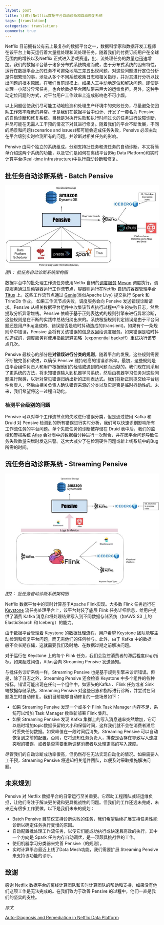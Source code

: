 ```yaml
---
layout: post
title: \[译\]Netflix数据平台自动诊断和自动修复系统
tags: [translation]
categories: translations
comments: true
---
```


Netflix 目前拥有公有云上最复杂的数据平台之一，数据科学家和数据开发工程师在该平台上每天运行着大量批处理和流处理任务。随着我们的付费订阅用户在全球范围内的增长以及Netflix 正式进入游戏赛道，批、流处理任务的数量也迅速增加。我们的数据平台基于诸多分布式系统构建而成，由于分布式系统的固有特性，运行在数据平台上的任务不可避免地隔三差五出现问题。对这些问题进行定位分析是件很繁琐的事，涉及从多个不同系统收集日志和相关指标，并对其进行分析以找出问题的根本原因。在我们当前规模上，如果人工手动地定位和解决问题，即使是处理一小部分异常任务，也会给数据平台团队带来巨大的运维负担。另外，这种手动定位问题的方式，对平台用户工作效率上造成影响也不可小觑。

以上问题促使我们尽可能主动地检测和处理生产环境中的失败任务，尽量避免使团队工作效率降低的异常。于是我们在数据平台中设计、开发了一套名为 Pensive 的自动诊断和修复系统。目标是对执行失败和执行时间过长的任务进行故障诊断，并尽可能在无需人工干预的情况下对其进行修复。随着我们的平台不断发展，不同的场景和问题(scenarios and issues)都可能会造成任务失败，Pensive 必须主动在平台级别实时检测所有的问题，并诊断对相关任务的影响。

Pensive 由两个独立的系统组成，分别支持批任务和流任务的自动诊断。本文将简单介绍这两个系统的功能，以及它们是如何在离线平台(Big Data Platform)和实时计算平台(Real-time infrastructure)中执行自动诊断和修复。

## 批任务自动诊断系统 - Batch Pensive

![批任务自动诊断系统架构图](/images/netflix-batch-pensive.jpeg)
*图1： 批任务自动诊断系统架构图*

数据平台中的批处理工作流任务使用Netfix 自研的[调度服务](https://netflixtechblog.com/scheduling-notebooks-348e6c14cfd6) [Meson](https://netflixtechblog.com/meson-workflow-orchestration-for-netflix-recommendations-fc932625c1d9) 调度执行，调度服务通过启动容器运行工作流节点，容器则运行在Netflix 自研的容器管理平台 [Titus](https://netflixtechblog.com/titus-the-netflix-container-management-platform-is-now-open-source-f868c9fb5436) 上。这些工作流节点通过 [Genie](https://netflix.github.io/genie/)(类似Apache Livy) 提交执行 Spark 和 TrinoDb 作业。 如果工作流节点失败，调度服务会向 Pensive 发送错误诊断请求。Pensive 从相关数据平台组件中收集该节点执行过程中产生的失败日志，然后提取分析异常堆栈。Pensive 依赖于基于正则表达式的规则引擎来进行异常诊断，这些规则是在不断的实践中总结归纳出来的。系统根据规则判定错误是由于平台问题还是用户Bug造成的、错误是否是临时抖动造成的(transient)。如果有个一条规则命中错误，Pensive 会将有关该错误的信息返回给调度服务。如果错误是临时抖动造成的，调度服务将使用指数退避策略（exponential backoff）重试执行该节点几次。

Pensive 最核心的部分是**对错误进行分类的规则**。随着平台的发展，这些规则需要不断被完善和改进，以确保 Pensive 维持较高的错误诊断率。最初，这些规则是由平台组件负责人和用户根据他们的经验或遇到的问题而贡献的。我们现在则采用了更系统的方法，将未知错误输入到机器学习系统，然后由机器学习任务对这些问题进行聚类，以针对常见错误归纳出新的正则表达式。我们将新正则提交给平台组件负责人，然后由相关负责人确认错误来源的分类以及它是否是临时抖动性的。未来，我们希望将这一过程自动化。

### 检测平台级别的问题

Pensive 可以对单个工作流节点的失败进行错误分类，但是通过使用 Kafka 和 Druid 对 Pensive 检测到的所有错误进行实时分析，我们可以快速识别影响所有工作流任务的平台问题。单个失败任务的诊断被存储在 Druid 表中后，我们的监控和警报系统 [Atlas](https://netflixtechblog.com/introducing-atlas-netflixs-primary-telemetry-platform-bd31f4d8ed9a) 会对表中的数据每分钟进行一次聚合，并在因平台问题导致任务失败数量突增时发送告警。这大大减少了在检测硬件问题或新上线系统中的Bug所需的时间。

## 流任务自动诊断系统 - Streaming Pensive

![流任务自动诊断系统架构图](/images/netflix-streaming-pensive.jpeg)
*图2： 批任务自动诊断系统架构图*

 Netflix 数据平台中的实时计算基于Apache Flink实现。大多数 Flink 任务运行在 [Keystone](https://netflixtechblog.com/keystone-real-time-stream-processing-platform-a3ee651812a) 流任务处理平台上，该平台封装了底层 Flink 任务详细信息，给用户提供了消费 Kafka 消息和将处理结果写入到不同数据存储系统（如AWS S3 上的ElasticSearch 和 Iceberg）的能力。

由于数据平台管理着 Keystone 的数据处理流程，用户希望 Keystone 团队能够主动检测和修复平台问题，而无需他们的任何参与。此外，由于 Kafka 中的数据一般不会长期存储，这就需要我们及时地、在数据过期之前解决问题。

对于运行在 Keystone 上的每个 Flink 任务，我们会监控消费者的滞后程度(lag)指标。如果超过阈值，Atlas会向 Streaming Pensive 发送通知。

与批任务诊断系统一样，Streaming Pensive 也是基于规则引擎来诊断错误。但是，除了日志之外，Streaming Pensive 还会检查 Keystone 中多个组件的各种指标。错误可能出现在任何一个组件中，如源头的Kafka 、Flink 任务或者 Sink 端数据存储系统。Streaming Pensive 对这些日志和指标进行诊断，并尝试在问题发生时自动修复。我们目前能够自动修复的一些场景如下：

* 如果 Streaming Pensive 发现一个或多个 Flink Task Manager 内存不足，系统可以增加 Task Manager 数重新部署 Flink 集群。
* 如果 Streaming Pensive 发现 Kafka 集群上的写入消息速率突然增加，它可以临时增加topic数据保留的大小和保留时间，这样我们就不会在消费者滞后时丢失任何数据。如果峰值在一段时间后消失，Streaming Pensive 可以自动恢复到之前的配置。否则，它将通知任务负责人，排查是否存在导致写入速度突增的错误，或者是否需要重新调整消费者以处理更高的写入速度。

尽管我们的自动诊断成功率很高，但仍然存在无法实现自动化的情况。如果需要人工干预，Streaming Pensive 将通知相关组件团队，以便及时采取措施解决问题。

## 未来规划

Pensive 对 Netflix 数据平台的日常运行至关重要。它帮助工程团队减轻运维负担，让他们专注于解决更关键和更具挑战性的问题。但我们的工作还远未完成，未来还有很多工作要做。以下是我们未来的规划：

* Batch Pensive 目前仅支持诊断失败的任务，我们希望后续扩展支持任务性能诊断以确定任务执行变慢的原因。
* 自动配置批处理工作流任务，以便它们能成功执行或快速且高效的执行。其中一个方向是 Spark 任务内存自动调优，是一项颇具挑战性的工作。
* 使用机器学习分类器来完善 Pensive（的规则）。
* 实时计算平台最近上线了Data Mesh功能，我们需要扩展 Streaming Pensive 来支持该功能的诊断。

## 致谢

感谢 Netflix 数据平台的离线计算团队和实时计算团队的帮助和支持，如果没有他们这项工作是无法完成的。在我们致力于改善 Pensive 的过程中，他们一直是我们的坚实的支柱。

*原文*

[Auto-Diagnosis and Remediation in Netflix Data Platform](https://netflixtechblog.com/auto-diagnosis-and-remediation-in-netflix-data-platform-5bcc52d853d1)  

